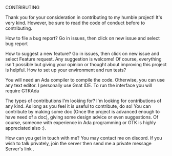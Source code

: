 ﻿CONTRIBUTING

Thank you for your consideration in contributing to my humble project! It's very kind. However, be sure to read the code of conduct before to contributing.

How to file a bug report?
Go in issues, then click on new issue and select bug report

How to suggest a new feature?
Go in issues, then click on new issue and select Feature request. Any suggestion is welcome! Of course, everything isn't possible but giving your opinion or thought about improving this project is helpful.
How to set up your environment and run tests?

You will need an Ada compiler to compile the code. Otherwise, you can use any text editor. I personally use Gnat IDE. To run the interface you will require GTKAda

The types of contributions I'm looking for?
I'm looking for contributions of any kind. As long as you feel it is useful to contribute, do so! You can contribute by making some doc (Once the project is advanced enough to have need of a doc), giving some design advice or even suggestions. Of course, someone with experience in Ada programming or GTK is highly appreciated also :).

How can you get in touch with me?
You may contact me on discord. If you wish to talk privately, join the server then send me a private message Server's link .